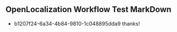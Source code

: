 ## OpenLocalization Workflow Test MarkDown
* b1207f24-6a34-4b84-9810-1c048895dda9 
thanks!<!--HONumber=Mar16_HO4-->
